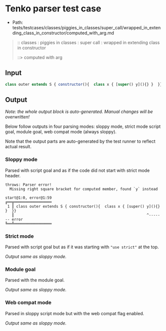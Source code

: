 # Tenko parser test case

- Path: tests/testcases/classes/piggies_in_classes/super_call/wrapped_in_extending_class_in_constructor/computed_with_arg.md

> :: classes : piggies in classes : super call : wrapped in extending class in constructor
>
> ::> computed with arg

## Input

`````js
class outer extends S { constructor(){  class x { [super() y](){} }  }}
`````

## Output

_Note: the whole output block is auto-generated. Manual changes will be overwritten!_

Below follow outputs in four parsing modes: sloppy mode, strict mode script goal, module goal, web compat mode (always sloppy).

Note that the output parts are auto-generated by the test runner to reflect actual result.

### Sloppy mode

Parsed with script goal and as if the code did not start with strict mode header.

`````
throws: Parser error!
  Missing right square bracket for computed member, found `y` instead

start@1:0, error@1:59
╔══╦═════════════════
 1 ║ class outer extends S { constructor(){  class x { [super() y](){} }  }}
   ║                                                            ^------- error
╚══╩═════════════════

`````

### Strict mode

Parsed with script goal but as if it was starting with `"use strict"` at the top.

_Output same as sloppy mode._

### Module goal

Parsed with the module goal.

_Output same as sloppy mode._

### Web compat mode

Parsed in sloppy script mode but with the web compat flag enabled.

_Output same as sloppy mode._
